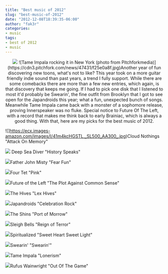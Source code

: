 ```yaml
---
title: "Best music of 2012"
slug: "best-music-of-2012"
date: "2012-12-08T18:39:35-06:00"
author: "fak3r"
categories:
- music
tags:
- best of 2012
- music
---
```


<div align="center">
<img src="http://cdn3.pitchfork.com/news/47431/f25e0a8f.jpg" border=0>
![Tame Impala rocking it in New York (photo from Pitchforkmedia)](https://cdn3.pitchfork.com/news/47431/f25e0a8f.jpg)Another year of fun discovering new toons, what's not to like? This year took on a more guitar friendly indie sound than past years, a trend I fully support. While there are some comebacks there are more than a few new entries, which again, is that discovery that keeps me going. If I had to pick one disk that I listened to most it'd probably be Swearin', the fine outfit from Brooklyn that I got to see open for the Japandroids this year; what a fun, unexpected bunch of songs. Meanwhile Tame Impala came back with a monster of a sophomore release, proving Innerspeaker was no fluke. Special notice to Future Of The Left, with a record that makes me think back to early Brainiac, which is always a good thing. With that, here are my picks for the best music of 2012.<!-- more --> 
</div>

![]https://ecx.images-amazon.com/images/I/41m4kcHGSTL._SL500_AA300_.jpg)Cloud Nothings "Attack On Memory"

![](https://images-na.ssl-images-amazon.com/images/I/61dxr3go1CL._SL500_AA280_.jpg) Deep Sea Diver "History Speaks"

![](https://images-na.ssl-images-amazon.com/images/I/61e91iM3T%2BL._SS500_.jpg)Father John Misty "Fear Fun"

![](https://images-na.ssl-images-amazon.com/images/I/61nhZVUGvBL._SL500_AA280_.jpg)Four Tet "Pink"

![](https://images-na.ssl-images-amazon.com/images/I/51KPa8i%2Bn5L._SL500_AA300_.jpg)Future of the Left "The Plot Against Common Sense"

![](https://images-na.ssl-images-amazon.com/images/I/515HQFeDCLL._SL500_AA300_.jpg)The Hives "Lex Hives"

![](https://images-na.ssl-images-amazon.com/images/I/41pAO9oS0gL._SL500_AA300_.jpg)Japandroids "Celebration Rock"

![](https://ecx.images-amazon.com/images/I/61GW-YzRsaL._SL500_AA300_.jpg)The Shins "Port of Morrow"

![](https://images-na.ssl-images-amazon.com/images/I/51QlxWR8z3L._SL500_AA300_.jpg)Sleigh Bells "Reign of Terror"

![](https://images-na.ssl-images-amazon.com/images/I/41pmqG5ZMcL._SL500_AA300_.jpg)Spiritualized "Sweet Heart Sweet Light"

![](https://images-na.ssl-images-amazon.com/images/I/51WhLcoJNFL._SL500_AA280_.jpg)Swearin' "Swearin'"

![](https://images-na.ssl-images-amazon.com/images/I/61VV-54k0lL._SL500_AA300_.jpg)Tame Impala "Lonerism"

![](https://images-na.ssl-images-amazon.com/images/I/61re40uqB8L._SL500_AA300_.jpg)Rufus Wainwright "Out Of The Game"
